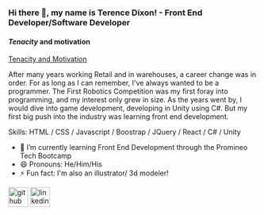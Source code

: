 ### Hi there 👋, my name is Terence Dixon! - Front End Developer/Software Developer
#### *Tenacity* and **motivation**

[Tenacity and Motivation]([https://github.com/ObsidianAsphodel/ObsidianAsphodel/blob/main/FishOfSloth2.png])

After many years working Retail and in warehouses, a career change was in order. For as long as I can remember, I've always wanted to be a programmer. The First Robotics Competition was my first foray into programming, and my interest only grew in size. As the years went by, I would dive into game development, developing in Unity using C#. But my first big push into the industry was learning front end development. 

Skills: HTML / CSS / Javascript / Boostrap / JQuery / React / C# / Unity

- 🌱 I’m currently learning Front End Development through the Promineo Tech Bootcamp 
- 😄 Pronouns: He/Him/His 
- ⚡ Fun fact: I'm also an illustrator/ 3d modeler! 


[<img src='https://cdn.jsdelivr.net/npm/simple-icons@3.0.1/icons/github.svg' alt='github' height='40'>](https://github.com/ObsidianAsphodel)  [<img src='https://cdn.jsdelivr.net/npm/simple-icons@3.0.1/icons/linkedin.svg' alt='linkedin' height='40'>](https://www.linkedin.com/in/https://www.linkedin.com/in/terencedixon//)  

